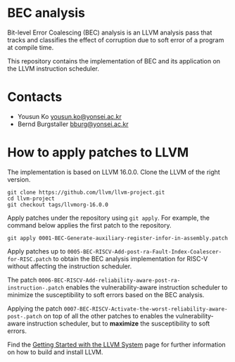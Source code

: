 # BEC analysis

Bit-level Error Coalescing (BEC) analysis is an LLVM analysis pass that 
tracks and classifies the effect of corruption due to soft error of a program
at compile time.

This repository contains the implementation of BEC and its application on the
LLVM instruction scheduler.


# Contacts

* Yousun Ko <yousun.ko@yonsei.ac.kr>
* Bernd Burgstaller <bburg@yonsei.ac.kr>

# How to apply patches to LLVM

The implementation is based on LLVM 16.0.0. Clone the LLVM of the right version. 

```
git clone https://github.com/llvm/llvm-project.git
cd llvm-project
git checkout tags/llvmorg-16.0.0
```

Apply patches under the repository using ``git apply``.
For example, the command below applies the first patch to the repository.

```
git apply 0001-BEC-Generate-auxiliary-register-infor-in-assembly.patch
```


Apply patches up to ``0005-BEC-RISCV-Add-post-ra-Fault-Index-Coalescer-for-RISC.patch`` to obtain the BEC analysis implementation for RISC-V without affecting the instruction scheduler.

The patch ``0006-BEC-RISCV-Add-reliability-aware-post-ra-instruction-.patch`` enables the vulnerability-aware instruction scheduler to minimize the susceptibility to soft errors based on the BEC analysis.

Applying the patch ``0007-BEC-RISCV-Activate-the-worst-reliability-aware-post-.patch`` on top of all the other patches to enables the vulnerability-aware instruction scheduler, but to **maximize** the susceptibility to soft errors.

Find the [Getting Started with the LLVM System](https://llvm.org/docs/GettingStarted.html) page for further information on how to build and install LLVM.
